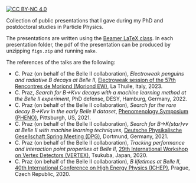 [![CC BY-NC 4.0][cc-by-nc-shield]][cc-by-nc]

Collection of public presentations that I gave during my PhD and postdoctoral studies in Particle Physics.

The presentations are written using the [Beamer LaTeX class](https://en.wikipedia.org/wiki/Beamer_(LaTeX)). In each presentation folder, the pdf of the presentation can be produced by unzipping `figs.zip` and running `make`.

The references of the talks are the following:
* C. Praz (on behalf of the Belle II collaboration), *Electroweak penguins and radiative B decays at Belle II*, [Electroweak session of the 57th Rencontres de Moriond (Moriond EW)](https://indico.in2p3.fr/event/29681/contributions/122493/), La Thuile, Italy, 2023.
* C. Praz, *Search for B→Kνν decays with a machine learning method at the Belle II experiment*, PhD defense, DESY, Hamburg, Germany, 2022.
* C. Praz (on behalf of the Belle II collaboration), *Search for the rare decay B→Kνν in the early Belle II dataset*, [Phenomenology Symposium (PHENO)](https://indico.cern.ch/event/982783/contributions/4365605/), Pittsburgh, US, 2021.
* C. Praz (on behalf of the Belle II collaboration), *Search for B→K(star)νν at Belle II with machine learning techniques*, [Deutsche Physikalische Gesellschaft Spring Meeting (DPG)](https://www.dpg-verhandlungen.de/year/2021/conference/dortmund/part/t/session/78/contribution/6), Dortmund, Germany, 2021.
* C. Praz (on behalf of the Belle II collaboration), *Tracking performance and interaction point properties at Belle II*, [29th International Workshop on Vertex Detectors (VERTEX)](https://indico.cern.ch/event/895924/contributions/4018211/), Tsukuba, Japan, 2020.
* C. Praz (on behalf of the Belle II collaboration), *B lifetimes at Belle II*, [40th International Conference on High Energy Physics (ICHEP)](https://indico.cern.ch/event/868940/contributions/3813757/), Prague, Czech Republic, 2020.

[cc-by-nc-shield]: https://img.shields.io/badge/License-CC%20BY--NC%204.0-lightgrey.svg
[cc-by-nc]: https://creativecommons.org/licenses/by-nc/4.0/

[//]: # ([![CC BY-NC 4.0][cc-by-nc-image]][cc-by-nc])
[//]: # ([cc-by-nc-image]: https://i.creativecommons.org/l/by-nc/4.0/88x31.png)
